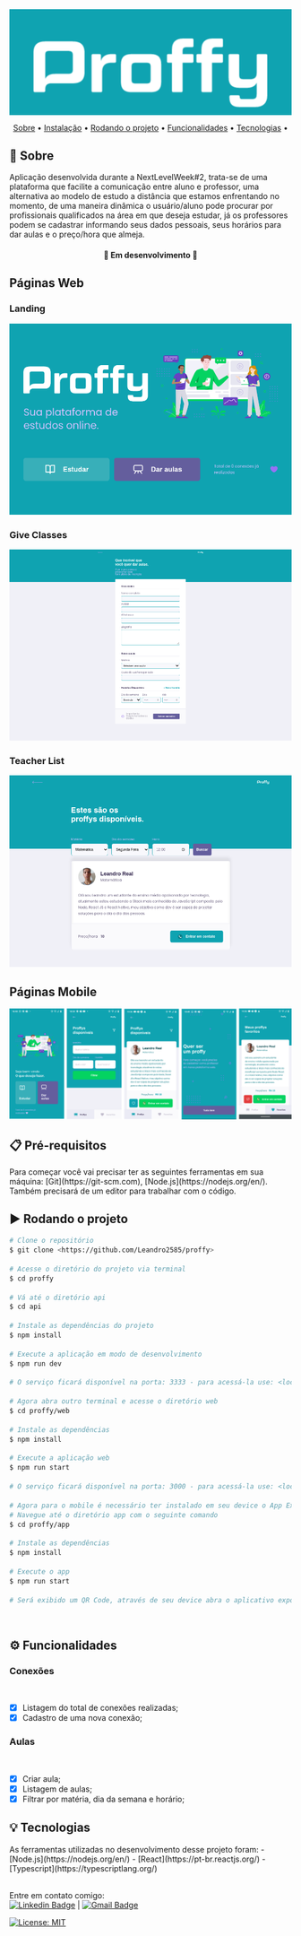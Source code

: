 <img align="center" alt="Proffy" title="Proffy" src="./assets/Logo.png"/>
<p align="center">
      <a href="#Sobre">Sobre</a> • 
      <a href="#Pré-requisitos">Instalação</a> • 
      <a href="#Rodandooprojeto">Rodando o projeto</a> • 
      <a href="#Funcionalidades">Funcionalidades</a> • 
      <a href="#Tecnologias">Tecnologias</a> • 
</p>
<h2>📌 Sobre</h2>
<p align="left">
Aplicação desenvolvida durante a NextLevelWeek#2, trata-se de uma plataforma que facilite a comunicação entre aluno e professor, uma alternativa ao modelo de estudo a distância que estamos enfrentando no momento, de uma maneira dinâmica o usuário/aluno pode procurar por profissionais qualificados na área em que deseja estudar, já os professores podem se cadastrar informando seus dados pessoais, seus horários para dar aulas e o preço/hora que almeja.
</p>

<h4 align="center">
🚧 Em desenvolvimento 🚧
</h4>

<h2>Páginas Web</h2>
<h3>Landing</h3>
<p align="center">
      <img src="./assets/Landing_Web.png" alt="LandingPage"/>
</p>
<h3>Give Classes</h3>
<p align="center">
      <img src="./assets/GiveClasses_Web.png" alt="GiveClasses"/>
</p>
<h3>Teacher List</h3>
<p align="center">
      <img src="./assets/Study_Web.png" alt="Study"/>
</p>


<h2>Páginas Mobile</h2>
<img src="./assets/AppPages.png" alt="AppPages"/>
<h2>📋 Pré-requisitos</h2>
Para começar você vai precisar ter as seguintes ferramentas em sua máquina:
[Git](https://git-scm.com), [Node.js](https://nodejs.org/en/).
Também precisará de um editor para trabalhar com o código.

<h2>▶️ Rodando o projeto</h2>

``` bash
# Clone o repositório
$ git clone <https://github.com/Leandro2585/proffy>

# Acesse o diretório do projeto via terminal
$ cd proffy

# Vá até o diretório api
$ cd api

# Instale as dependências do projeto
$ npm install

# Execute a aplicação em modo de desenvolvimento
$ npm run dev

# O serviço ficará disponível na porta: 3333 - para acessá-la use: <localhost:3333>

# Agora abra outro terminal e acesse o diretório web
$ cd proffy/web

# Instale as dependências
$ npm install

# Execute a aplicação web
$ npm run start

# O serviço ficará disponível na porta: 3000 - para acessá-la use: <localhost:3000>

# Agora para o mobile é necessário ter instalado em seu device o App Expo
# Navegue até o diretório app com o seguinte comando
$ cd proffy/app

# Instale as dependências
$ npm install

# Execute o app
$ npm run start

# Será exibido um QR Code, através de seu device abra o aplicativo expo e escaneie esse QR Code
```
<br/>

<h2>⚙️ Funcionalidades</h2>

<h3> Conexões</h3><br>

- [x] Listagem do total de conexões realizadas;<br>
- [x] Cadastro de uma nova conexão;<br>

<h3> Aulas</h3><br>

- [x] Criar aula;<br>
- [x] Listagem de aulas;<br>
- [x] Filtrar por matéria, dia da semana e horário;<br>
<h2>💡 Tecnologias</h2>
As ferramentas utilizadas no desenvolvimento desse projeto foram:
- [Node.js](https://nodejs.org/en/)
- [React](https://pt-br.reactjs.org/)
- [Typescript](https://typescriptlang.org/)

 <br/> Entre em contato comigo:<br/> [![Linkedin Badge](https://img.shields.io/badge/-LeandroReal-blue?style=flat-square&logo=Linkedin&logoColor=white&link=https://www.linkedin.com/in/leandro-r-434b811a5/)](https://www.linkedin.com/in/leandro-r-434b811a5/) 
| 
[![Gmail Badge](https://img.shields.io/badge/-leo.real2585@gmail.com-c14438?style=flat-square&logo=Gmail&logoColor=white&link=mailto:leo.real2585@gmail.com)](mailto:leo.real2585@gmail.com)

[![License: MIT](https://img.shields.io/badge/License-MIT-blue.svg)](https://opensource.org/licenses/MIT)
